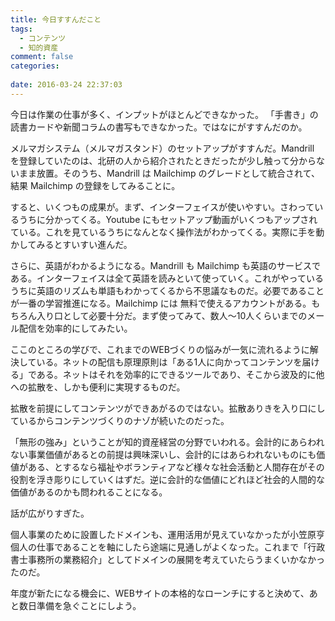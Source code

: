 ```yaml
---
title: 今日すすんだこと
tags:
  - コンテンツ
  - 知的資産
comment: false
categories:
   
date: 2016-03-24 22:37:03
---
```


今日は作業の仕事が多く、インプットがほとんどできなかった。 「手書き」の読書カードや新聞コラムの書写もできなかった。ではなにがすすんだのか。

メルマガシステム（メルマガスタンド）のセットアップがすすんだ。Mandrill を登録していたのは、北研の人から紹介されたときだったが少し触って分からないまま放置。そのうち、Mandrill は Mailchimp のグレードとして統合されて、結果 Mailchimp の登録をしてみることに。

すると、いくつもの成果が。まず、インターフェイスが使いやすい。さわっているうちに分かってくる。Youtube にもセットアップ動画がいくつもアップされている。これを見ているうちになんとなく操作法がわかってくる。実際に手を動かしてみるとすいすい進んだ。

さらに、英語がわかるようになる。Mandrill も Mailchimp も英語のサービスである。インターフェイスは全て英語を読みといて使っていく。これがやっているうちに英語のリズムも単語もわかってくるから不思議なものだ。必要であることが一番の学習推進になる。Mailchimp には 無料で使えるアカウントがある。もちろん入り口として必要十分だ。まず使ってみて、数人〜10人くらいまでのメール配信を効率的にしてみたい。

ここのところの学びで、これまでのWEBづくりの悩みが一気に流れるように解決している。ネットの配信も原理原則は「ある1人に向かってコンテンツを届ける」である。ネットはそれを効率的にできるツールであり、そこから波及的に他への拡散を、しかも便利に実現するものだ。

拡散を前提にしてコンテンツができあがるのではない。拡散ありきを入り口にしているからコンテンツづくりのナゾが続いたのだった。

「無形の強み」ということが知的資産経営の分野でいわれる。会計的にあらわれない事業価値があるとの前提は興味深いし、会計的にはあらわれないものにも価値がある、とするなら福祉やボランティアなど様々な社会活動と人間存在がその役割を浮き彫りにしていくはずだ。逆に会計的な価値にどれほど社会的人間的な価値があるのかも問われることになる。

話が広がりすぎた。

個人事業のために設置したドメインも、運用活用が見えていなかったが小笠原亨個人の仕事であることを軸にしたら途端に見通しがよくなった。これまで「行政書士事務所の業務紹介」としてドメインの展開を考えていたらうまくいかなかったのだ。

年度が新たになる機会に、WEBサイトの本格的なローンチにすると決めて、あと数日準備を急ぐことにしよう。